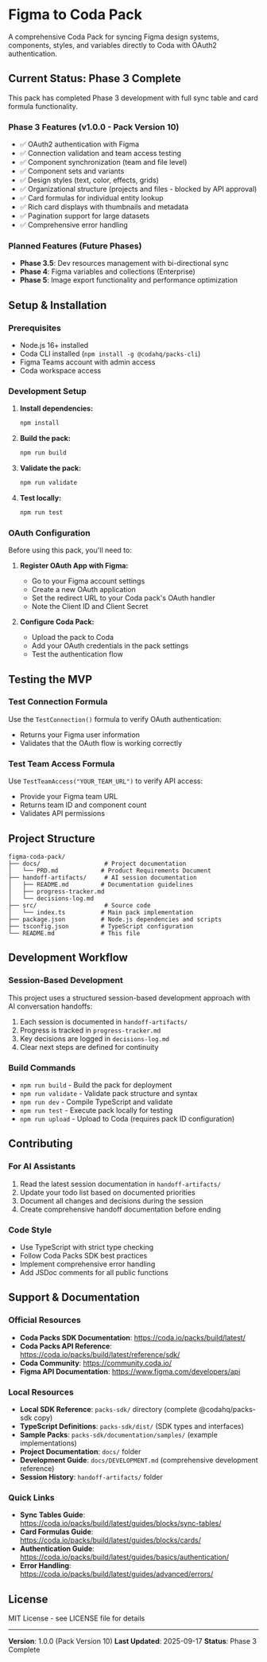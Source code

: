 # Figma to Coda Pack

A comprehensive Coda Pack for syncing Figma design systems, components, styles, and variables directly to Coda with OAuth2 authentication.

## Current Status: Phase 3 Complete

This pack has completed Phase 3 development with full sync table and card formula functionality.

### Phase 3 Features (v1.0.0 - Pack Version 10)
- ✅ OAuth2 authentication with Figma
- ✅ Connection validation and team access testing
- ✅ Component synchronization (team and file level)
- ✅ Component sets and variants
- ✅ Design styles (text, color, effects, grids)
- ✅ Organizational structure (projects and files - blocked by API approval)
- ✅ Card formulas for individual entity lookup
- ✅ Rich card displays with thumbnails and metadata
- ✅ Pagination support for large datasets
- ✅ Comprehensive error handling

### Planned Features (Future Phases)
- **Phase 3.5**: Dev resources management with bi-directional sync
- **Phase 4**: Figma variables and collections (Enterprise)
- **Phase 5**: Image export functionality and performance optimization

## Setup & Installation

### Prerequisites
- Node.js 16+ installed
- Coda CLI installed (`npm install -g @codahq/packs-cli`)
- Figma Teams account with admin access
- Coda workspace access

### Development Setup

1. **Install dependencies:**
   ```bash
   npm install
   ```

2. **Build the pack:**
   ```bash
   npm run build
   ```

3. **Validate the pack:**
   ```bash
   npm run validate
   ```

4. **Test locally:**
   ```bash
   npm run test
   ```

### OAuth Configuration

Before using this pack, you'll need to:

1. **Register OAuth App with Figma:**
   - Go to your Figma account settings
   - Create a new OAuth application
   - Set the redirect URL to your Coda pack's OAuth handler
   - Note the Client ID and Client Secret

2. **Configure Coda Pack:**
   - Upload the pack to Coda
   - Add your OAuth credentials in the pack settings
   - Test the authentication flow

## Testing the MVP

### Test Connection Formula
Use the `TestConnection()` formula to verify OAuth authentication:
- Returns your Figma user information
- Validates that the OAuth flow is working correctly

### Test Team Access Formula
Use `TestTeamAccess("YOUR_TEAM_URL")` to verify API access:
- Provide your Figma team URL
- Returns team ID and component count
- Validates API permissions

## Project Structure

```
figma-coda-pack/
├── docs/                  # Project documentation
│   └── PRD.md            # Product Requirements Document
├── handoff-artifacts/     # AI session documentation
│   ├── README.md         # Documentation guidelines
│   ├── progress-tracker.md
│   └── decisions-log.md
├── src/                   # Source code
│   └── index.ts          # Main pack implementation
├── package.json          # Node.js dependencies and scripts
├── tsconfig.json         # TypeScript configuration
└── README.md             # This file
```

## Development Workflow

### Session-Based Development
This project uses a structured session-based development approach with AI conversation handoffs:

1. Each session is documented in `handoff-artifacts/`
2. Progress is tracked in `progress-tracker.md`
3. Key decisions are logged in `decisions-log.md`
4. Clear next steps are defined for continuity

### Build Commands
- `npm run build` - Build the pack for deployment
- `npm run validate` - Validate pack structure and syntax
- `npm run dev` - Compile TypeScript and validate
- `npm run test` - Execute pack locally for testing
- `npm run upload` - Upload to Coda (requires pack ID configuration)

## Contributing

### For AI Assistants
1. Read the latest session documentation in `handoff-artifacts/`
2. Update your todo list based on documented priorities
3. Document all changes and decisions during the session
4. Create comprehensive handoff documentation before ending

### Code Style
- Use TypeScript with strict type checking
- Follow Coda Packs SDK best practices
- Implement comprehensive error handling
- Add JSDoc comments for all public functions

## Support & Documentation

### Official Resources
- **Coda Packs SDK Documentation**: https://coda.io/packs/build/latest/
- **Coda Packs API Reference**: https://coda.io/packs/build/latest/reference/sdk/
- **Coda Community**: https://community.coda.io/
- **Figma API Documentation**: https://www.figma.com/developers/api

### Local Resources
- **Local SDK Reference**: `packs-sdk/` directory (complete @codahq/packs-sdk copy)
- **TypeScript Definitions**: `packs-sdk/dist/` (SDK types and interfaces)
- **Sample Packs**: `packs-sdk/documentation/samples/` (example implementations)
- **Project Documentation**: `docs/` folder
- **Development Guide**: `docs/DEVELOPMENT.md` (comprehensive development reference)
- **Session History**: `handoff-artifacts/` folder

### Quick Links
- **Sync Tables Guide**: https://coda.io/packs/build/latest/guides/blocks/sync-tables/
- **Card Formulas Guide**: https://coda.io/packs/build/latest/guides/blocks/cards/
- **Authentication Guide**: https://coda.io/packs/build/latest/guides/basics/authentication/
- **Error Handling**: https://coda.io/packs/build/latest/guides/advanced/errors/

## License

MIT License - see LICENSE file for details

---

**Version**: 1.0.0 (Pack Version 10)
**Last Updated**: 2025-09-17
**Status**: Phase 3 Complete